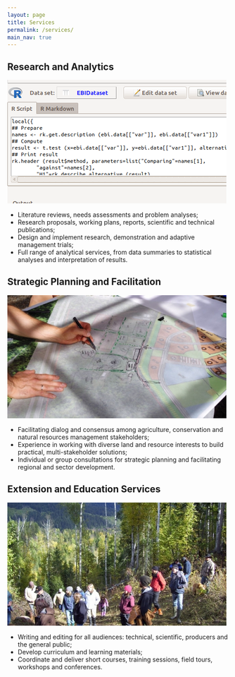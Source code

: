 ```yaml
---
layout: page
title: Services
permalink: /services/
main_nav: true
---
```


## Research and Analytics

![Welcome](/assets/images/Stats.png)

- Literature reviews, needs assessments and problem analyses;
- Research proposals, working plans, reports, scientific and technical publications;
- Design and implement research, demonstration and adaptive management trials;
- Full range of analytical services, from data summaries to statistical analyses and interpretation of results.

## Strategic Planning and Facilitation

![Welcome](/assets/images/Planning.jpg)

- Facilitating dialog and consensus among agriculture, conservation and natural resources management stakeholders;
- Experience in working with diverse land and resource interests to build practical, multi-stakeholder solutions;
- Individual or group consultations for strategic planning and facilitating regional and sector development.
    
## Extension and Education Services

![Welcome](/assets/images/Tour.jpg)

- Writing and editing for all audiences: technical, scientific, producers and the general public;
- Develop curriculum and learning materials;
- Coordinate and deliver short courses, training sessions, field tours, workshops and conferences.
